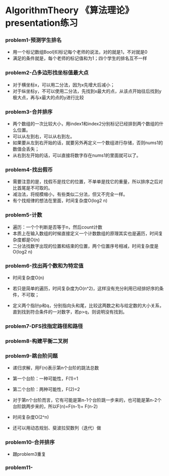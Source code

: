 # AlgorithmTheory 《算法理论》presentation练习

### problem1-预测学生排名
- 用一个标记数组Bool[6]标记每个老师的说法，对的就是1，不对就是0
- 满足的条件就是，每个老师的标记值和为1；四个学生的排名互不一样

### problem2-凸多边形找坐标值最大点
- 对于横坐标x，可以用二分法，因为x先增大后减小；
- 对于纵坐标y，不可以使用二分法，先找到x最大的点，从该点开始往后找到y极大点，再与x最大的点的y进行比较

### problem3-合并排序
- 两个数组的一次比较大小，用index1和index2分别标记已经排到两个数组的什么位置。
- 可以从左到右，可以从右到左。
- 如果要从左到右开始的话，就要另外再定义一个数组进行存储，否则nums1的数值会丢失；
- 从右到左开始的话，可以直接将数字存在nums1的里面就可以了。

### problem4-找出假币
- 需要注意的是，找假币是找它的位置，不单单是找它的重量，所以排序之后对比首尾是不可取的。
- 减治法，将规模缩小，有些类似二分法，但又不完全一样。
- 有个找规律的想法在里面，时间复杂度O(log2 n)

### problem5-计数
- 遍历：一个个判断是否等于n，然后count计数
- 本质上在输入数组的时候直接定义一个计数数组的原理其实也是遍历，时间复杂度都是O(n)
- 二分法找数字出现的位置和结束的位置，两个位置序号相减，时间复杂度是O(log2 n)

### problem6-找出两个数和为特定值

- 时间复杂度O(n)

- 若只是简单的遍历，时间复杂度为O(n^2)，这样没有充分利用已经排好序的条件，不可取；

- 定义两个指针p和q，分别指向头和尾，比较这两数之和与给定数的大小关系，直到找到符合条件的一对数字，若p>q，则说明没有找到。

### problem7-DFS找指定路径和路径

### problem8-构建平衡二叉树

### problem9-跳台阶问题

- 递归求解，用F(n)表示第n个台阶的跳法总数

- 第一个台阶：一种可能性，F(1)=1

- 第二个台阶：两种可能性，F(2)=2

- 对于第n个台阶而言，它有可能是第n-1个台阶跳一步来的，也可能是第n-2个台阶跳两步来的，所以F(n)=F(n-1)+ F(n-2)

- 时间复杂度O(2^n)

- 还可以用动态规划、斐波拉契数列（迭代）做

### problem10-合并排序

- 跟problem3重复

### problem11-


